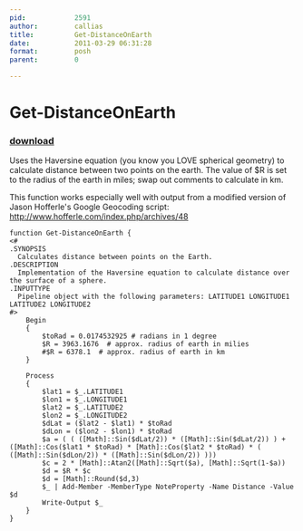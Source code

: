 ```yaml
---
pid:            2591
author:         callias
title:          Get-DistanceOnEarth
date:           2011-03-29 06:31:28
format:         posh
parent:         0

---
```


# Get-DistanceOnEarth

### [download](//scripts/2591.ps1)

Uses the Haversine equation (you know you LOVE spherical geometry) to calculate distance between two points on the earth.
The value of $R is set to the radius of the earth in miles; swap out comments to calculate in km.

This function works especially well with output from a modified version of Jason Hofferle's Google Geocoding script:
http://www.hofferle.com/index.php/archives/48

```posh
function Get-DistanceOnEarth {
<#
.SYNOPSIS
  Calculates distance between points on the Earth.
.DESCRIPTION
  Implementation of the Haversine equation to calculate distance over the surface of a sphere.
.INPUTTYPE
  Pipeline object with the following parameters: LATITUDE1 LONGITUDE1 LATITUDE2 LONGITUDE2
#>
    Begin
    {
        $toRad = 0.0174532925 # radians in 1 degree
        $R = 3963.1676  # approx. radius of earth in milies
        #$R = 6378.1  # approx. radius of earth in km
    }
    
    Process
    {
        $lat1 = $_.LATITUDE1
        $lon1 = $_.LONGITUDE1
        $lat2 = $_.LATITUDE2
        $lon2 = $_.LONGITUDE2
        $dLat = ($lat2 - $lat1) * $toRad
        $dLon = ($lon2 - $lon1) * $toRad
        $a = ( ( ([Math]::Sin($dLat/2)) * ([Math]::Sin($dLat/2)) ) + ([Math]::Cos($lat1 * $toRad) * [Math]::Cos($lat2 * $toRad) * ( ([Math]::Sin($dLon/2)) * ([Math]::Sin($dLon/2)) )))
        $c = 2 * [Math]::Atan2([Math]::Sqrt($a), [Math]::Sqrt(1-$a))
        $d = $R * $c
        $d = [Math]::Round($d,3)
        $_ | Add-Member -MemberType NoteProperty -Name Distance -Value $d
        Write-Output $_
    }
}
```
